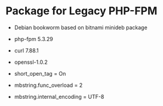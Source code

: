 <!--- app-name: PHP-FPM -->

# Package for Legacy PHP-FPM

* Debian bookworm based on bitnami minideb package
* php-fpm 5.3.29
* curl 7.88.1
* openssl-1.0.2

* short_open_tag = On
* mbstring.func_overload = 2
* mbstring.internal_encoding = UTF-8